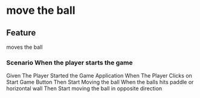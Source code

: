 # move the ball

## Feature

moves the ball

### Scenario When the player starts the game

Given The Player Started the Game Application
When The Player Clicks on Start Game Button
Then Start Moving the ball
When the balls hits paddle or horizontal wall
Then Start moving the ball in opposite direction
